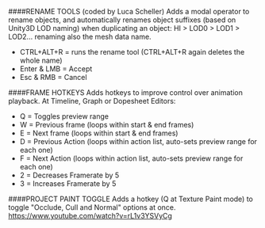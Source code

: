 ####RENAME TOOLS (coded by Luca Scheller)
Adds a modal operator to rename objects, and automatically renames object suffixes (based on Unity3D LOD naming) when duplicating an object: HI > LOD0 > LOD1 > LOD2... renaming also the mesh data name.

- CTRL+ALT+R = runs the rename tool (CTRL+ALT+R again deletes the whole name)
- Enter & LMB = Accept
- Esc & RMB = Cancel

####FRAME HOTKEYS
Adds hotkeys to improve control over animation playback. At Timeline, Graph or Dopesheet Editors:

- Q = Toggles preview range
- W = Previous frame (loops within start & end frames)
- E = Next frame (loops within start & end frames)
- D = Previous Action (loops within action list, auto-sets preview range for each one)
- F = Next Action (loops within action list, auto-sets preview range for each one)
- 2 = Decreases Framerate by 5
- 3 = Increases Framerate by 5

####PROJECT PAINT TOGGLE
Adds a hotkey (Q at Texture Paint mode) to toggle "Occlude, Cull and Normal" options at once.
https://www.youtube.com/watch?v=rL1v3YSVyCg
